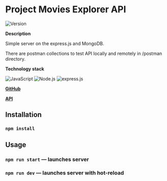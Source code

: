 # Project Movies Explorer API

<img alt="Version" src="https://img.shields.io/badge/version-0.1.0-blue.svg?cacheSeconds=2592000" />

**Description**

Simple server on the express.js and MongoDB.

There are postman collections to test API locally and remotely in /postman directory.

**Technology stack**

<img alt="JavaScript" src="https://img.shields.io/badge/JavaScript-323330?style=for-the-badge&logo=javascript&logoColor=F7DF1E" /> <img alt="Node.js" src="https://img.shields.io/badge/Node.js-339933?style=for-the-badge&logo=nodedotjs&logoColor=white" /> <img alt="express.js" src="https://img.shields.io/badge/Express.js-000000?style=for-the-badge&logo=express&logoColor=white" />

**[GitHub](https://github.com/sholq/movies-explorer-api/)**

**[API](https://api.movies.sholq.nomoredomains.xyz/)**

## Installation

### `npm install`

## Usage

### `npm run start` — launches server   
### `npm run dev` — launches server with hot-reload
